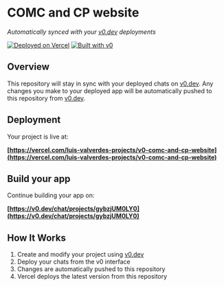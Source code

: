 # COMC and CP website

*Automatically synced with your [v0.dev](https://v0.dev) deployments*

[![Deployed on Vercel](https://img.shields.io/badge/Deployed%20on-Vercel-black?style=for-the-badge&logo=vercel)](https://vercel.com/luis-valverdes-projects/v0-comc-and-cp-website)
[![Built with v0](https://img.shields.io/badge/Built%20with-v0.dev-black?style=for-the-badge)](https://v0.dev/chat/projects/gybzjUM0LY0)

## Overview

This repository will stay in sync with your deployed chats on [v0.dev](https://v0.dev).
Any changes you make to your deployed app will be automatically pushed to this repository from [v0.dev](https://v0.dev).

## Deployment

Your project is live at:

**[https://vercel.com/luis-valverdes-projects/v0-comc-and-cp-website](https://vercel.com/luis-valverdes-projects/v0-comc-and-cp-website)**

## Build your app

Continue building your app on:

**[https://v0.dev/chat/projects/gybzjUM0LY0](https://v0.dev/chat/projects/gybzjUM0LY0)**

## How It Works

1. Create and modify your project using [v0.dev](https://v0.dev)
2. Deploy your chats from the v0 interface
3. Changes are automatically pushed to this repository
4. Vercel deploys the latest version from this repository